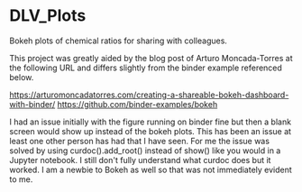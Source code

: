 # DLV_Plots
Bokeh plots of chemical ratios for sharing with colleagues.

This project was greatly aided by the blog post of Arturo Moncada-Torres at the following URL and differs slightly from the binder example referenced below.

https://arturomoncadatorres.com/creating-a-shareable-bokeh-dashboard-with-binder/
https://github.com/binder-examples/bokeh

I had an issue initially with the figure running on binder fine but then a blank screen would show up instead of the bokeh plots. This has been an issue at least one other person has had that I have seen. For me the issue was solved by using curdoc().add_root() instead of show() like you would in a Jupyter notebook. I still don't fully understand what curdoc does but it worked. I am a newbie to Bokeh as well so that was not immediately evident to me.    

